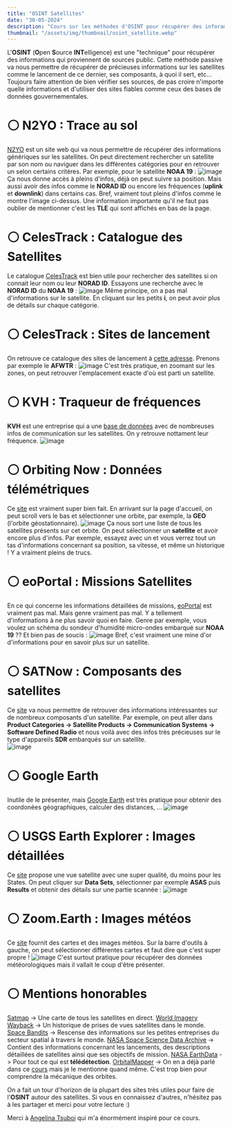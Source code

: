 ```yaml
---
title: "OSINT Satellites"
date: "30-05-2024"
description: "Cours sur les méthodes d'OSINT pour récupérer des inforamtions sur des satellites"
thumbnail: "/assets/img/thumbnail/osint_satellite.webp"
---
```

L'**OSINT** (**O**pen **S**ource **INT**elligence) est une "technique" pour récupérer des informations qui proviennent de sources public. Cette méthode passive va nous permettre de récupérer de précieuses informations sur les satellites comme le lancement de ce dernier, ses composants, à quoi il sert, etc...
Toujours faire attention de bien vérifier ses sources, de pas croire n'importe quelle informations et d'utiliser des sites fiables comme ceux des bases de données gouvernementales. 

# ⚪️ N2YO : Trace au sol 
[N2YO](https://www.n2yo.com/) est un site web qui va nous permettre de récupérer des informations génériques sur les satellites. 
On peut directement rechercher un satellite par son nom ou naviguer dans les différentes catégories pour en retrouver un selon certains critères. Par exemple, pour le satellite **NOAA 19** : 
![image](../../../assets/img/satellite/reconnaissance/osint_satellite1.png)
Ça nous donne accès à pleins d'infos, déjà on peut suivre sa position. Mais aussi avoir des infos comme le **NORAD ID** ou encore les fréquences (**uplink** et **downlink**) dans certains cas. Bref, vraiment tout pleins d'infos comme le montre l'image ci-dessus. 
Une information importante qu'il ne faut pas oublier de mentionner c'est les **TLE** qui sont affichés en bas de la page. 

# ⚪️ CelesTrack : Catalogue des Satellites
Le catalogue [CelesTrack](https://celestrak.org/satcat/search.php) est bien utile pour rechercher des satellites si on connait leur nom ou leur **NORAD ID**. Essayons une recherche avec le **NORAD ID** du **NOAA 19** : 
![image](../../../assets/img/satellite/reconnaissance/osint_satellite2.png)
Même principe, on a pas mal d'informations sur le satellite. En cliquant sur les petits **i**, on peut avoir plus de détails sur chaque catégorie.

# ⚪️ CelesTrack : Sites de lancement
On retrouve ce catalogue des sites de lancement à [cette adresse](https://celestrak.org/satcat/launchsites.php). Prenons par exemple le **AFWTR** : 
![image](../../../assets/img/satellite/reconnaissance/osint_satellite3.png)
C'est très pratique, en zoomant sur les zones, on peut retrouver l'emplacement exacte d'où est parti un satellite.  

# ⚪️ KVH : Traqueur de fréquences 
**KVH** est une entreprise qui a une [base de données](https://www.kvh.com/support/satellite-tracking-frequencies) avec de nombreuses infos de communication sur les satellites. On y retrouve nottament leur fréquence. 
![image](../../../assets/img/satellite/reconnaissance/osint_satellite4.png)

# ⚪️ Orbiting Now : Données télémétriques
Ce [site](https://orbit.ing-now.com/) est vraiment super bien fait. En arrivant sur la page d'accueil, on peut scroll vers le bas et sélectionner une orbite, par exemple, la **GEO** (l'orbite géostationnaire).
![image](../../../assets/img/satellite/reconnaissance/osint_satellite5.png)
Ça nous sort une liste de tous les satellites présents sur cet orbite. On peut sélectionner un **satellite** et avoir encore plus d'infos. Par exemple, essayez avec un et vous verrez tout un tas d'informations concernant sa position, sa vitesse, et même un historique ! Y a vraiment pleins de trucs. 

# ⚪️ eoPortal  : Missions Satellites
En ce qui concerne les informations détaillées de missions, [eoPortal](https://www.eoportal.org/satellite-missions?Mission+type=EO) est vraiment pas mal. Mais genre vraiment pas mal. Y a tellement d'informations à ne plus savoir quoi en faire. Genre par exemple, vous voulez un schéma du sondeur d'humidité micro-ondes embarqué sur **NOAA 19** ?? Et bien pas de soucis : 
![image](../../../assets/img/satellite/reconnaissance/osint_satellite6.png)
Bref, c'est vraiment une mine d'or d'informations pour en savoir plus sur un satellite. 

# ⚪️ SATNow : Composants des satellites
Ce [site](https://www.satnow.com/) va nous permettre de retrouver des informations intéressantes sur de nombreux composants d'un satellite.
Par exemple, on peut aller dans **Product Categories -> Satellite Products -> Communication Systems -> Software Defined Radio** et nous voilà avec des infos très précieuses sur le type d'appareils **SDR** embarqués sur un satellite.   
![image](../../../assets/img/satellite/reconnaissance/osint_satellite10.png)

# ⚪️ Google Earth
Inutile de le présenter, mais [Google Earth]() est très pratique pour obtenir des coordonées géographiques, calculer des distances, ...
![image](../../../assets/img/satellite/reconnaissance/osint_satellite7.png)

# ⚪️ USGS Earth Explorer : Images détaillées
Ce [site](https://earthexplorer.usgs.gov/) propose une vue satellite avec une super qualité, du moins pour les States. On peut cliquer sur **Data Sets**, sélectionner par exemple **ASAS** puis **Results** et obtenir des détails sur une partie scannée : 
![image](../../../assets/img/satellite/reconnaissance/osint_satellite8.png)

# ⚪️ Zoom.Earth : Images météos
Ce [site](https://zoom.earth/maps/satellite/) fournit des cartes et des images météos. 
Sur la barre d'outils à gauche, on peut sélectionner différentes cartes et faut dire que c'est super propre ! 
![image](../../../assets/img/satellite/reconnaissance/osint_satellite9.png)
C'est surtout pratique pour récupérer des données météorologiques mais il vallait le coup d'être présenter. 

# ⚪️ Mentions honorables 
[Satmap](https://satmap.space/) -> Une carte de tous les satellites en direct. 
[World Imagery Wayback](https://livingatlas.arcgis.com/wayback/#active=37890&mapCenter=-115.29850%2C36.06398%2C13) -> Un historique de prises de vues satellites dans le monde. 
[Space Bandits](https://www.spacebandits.io/) -> Rescense des informations sur les petites entreprises du secteur spatial à travers le monde. 
[ NASA Space Science Data Archive](https://nssdc.gsfc.nasa.gov/nmc/spacecraft/query) -> Contient des informations concernant les lancements, des descriptions détaillées de satellites ainsi que ses objectifs de mission.
[NASA EarthData](https://www.earthdata.nasa.gov/learn/find-data) -> Pour tout ce qui est **télédétection**.
[OrbitalMapper](https://orbitalmechanics.info/) -> On en a déjà parlé dans ce [cours]() mais je le mentionne quand même. C'est trop bien pour comprendre la mécanique des orbites. 


On a fait un tour d'horizon de la plupart des sites très utiles pour faire de l'**OSINT** autour des satellites. 
Si vous en connaissez d'autres, n'hésitez pas à les partager et merci pour votre lecture :) 

Merci à [Angelina Tsuboi](https://www.angelinatsuboi.net) qui m'a énormément inspiré pour ce cours. 